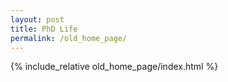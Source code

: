 ```yaml
---
layout: post
title: PhD Life
permalink: /old_home_page/
---
```


{% include_relative old_home_page/index.html %}
